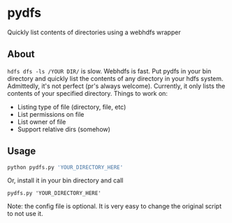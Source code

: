 # pydfs
Quickly list contents of directories using a webhdfs wrapper

## About
`hdfs dfs -ls /YOUR DIR/` is slow. Webhdfs is fast. Put pydfs in your bin directory and quickly list the contents of any directory in your hdfs system. Admittedly, it's not perfect (pr's always welcome). Currently, it only lists the contents of your specified directory. Things to work on:
* Listing type of file (directory, file, etc)
* List permissions on file
* List owner of file
* Support relative dirs (somehow)

## Usage
```python
python pydfs.py 'YOUR_DIRECTORY_HERE'
```
Or, install it in your bin directory and call 
```
pydfs.py 'YOUR_DIRECTORY_HERE'
```
Note: the config file is optional. It is very easy to change the original script to not use it.
